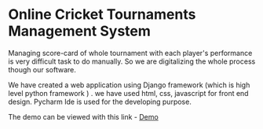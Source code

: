 # Online Cricket Tournaments Management System



Managing score-card of whole tournament with each player's performance is very difficult task to do manually. So we are digitalizing the whole process though our software.

We have created a web application using Django framework (which is high level python framework ) . we have used html, css, javascript for front end design. Pycharm Ide is used for the developing purpose.

The demo can be viewed with this link - [Demo](http://siddeshlc8.pythonanywhere.com/)
